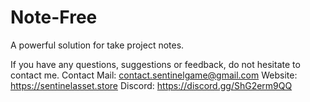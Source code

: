 # Note-Free
A powerful solution for take project notes.



If you have any questions, suggestions or feedback, do not hesitate to contact me.
Contact 
Mail: contact.sentinelgame@gmail.com 
Website: https://sentinelasset.store
Discord: https://discord.gg/ShG2erm9QQ
